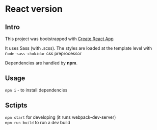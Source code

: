 # React version

## Intro 
This project was bootstrapped with [Create React App](https://github.com/facebook/create-react-app)

It uses Sass (with .scss). The styles are loaded at the template level with n`ode-sass-chokidar` css preprocessor

Dependencies are handled by **npm**.


## Usage
`npm i` - to install dependencies

## Sctipts 
`npm start` for developing (it runs webpack-dev-server)  
`npm run build` to run a dev build  
